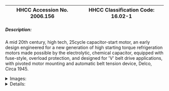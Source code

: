 | **HHCC Accession No. 2006.156** |**HHCC Classification Code:  16.02-1**|
| ----------- | ----------- |
##### Description:
A mid 20th century, high tech, 25cycle capacitor-start motor, an early design engineered for a new generation of high starting torque refrigeration motors made possible by the  electrolytic, chemical capacitor, equipped with fuse-style, overload protection, and designed for 'V' belt drive applications, with pivoted motor mounting and automatic belt tension device, Delco,  Circa 1945.


<details>
	<summary>Images:</summary>
<div class="gallery gallery-wrapper--full" contenteditable="false" data-is-empty="false" data-translation="Add images" data-columns="6">
<figure class="gallery__item"><a href="#DOMAIN_NAME#gallery/16.02-1.jpg" data-size="2221x1058"><img src="#DOMAIN_NAME#gallery/16.02-1-thumbnail.jpg" alt=""></a></figure>
<figure class="gallery__item"><a href="#DOMAIN_NAME#gallery/16.02-1a.jpg" data-size="1571x1205"><img src="#DOMAIN_NAME#gallery/16.02-1a-thumbnail.jpg" alt=""></a></figure>
<figure class="gallery__item"><a href="#DOMAIN_NAME#gallery/16.02-1b.jpg" data-size="1679x1316"><img src="#DOMAIN_NAME#gallery/16.02-1b-thumbnail.jpg" alt=""></a></figure>
</div>
</details>


<details>
	<summary>Details:</summary>

##### Group:
16.02 Electric Motors - Single Phase Capacitor Start and Capacitor Run Motors

##### Make:
Delco

##### Manufacturer:
McKinnon Industries, St. Catherines Ont.

##### Model:
M1035

##### Serial No.:
53-36

##### Size:
11 x 8 x 7'h

##### Weight:
35 lbs.

##### Circa:
1945

##### Rating:
Exhibit, education, and research quality, illustrating an early, 25 cycle capacitor start FHP induction motors, designed for electrolytic capacitor and engineered for refrigeration system operation [capacitor not included].

##### Patent Date/Number:


##### Provenance:
From York County (York Region) Ontario, once a rich agricultural hinterlands, attracting early settlement in the last years of the 18th century. Located on the north slopes of the Oak Ridges Moraine, within 20 miles of Toronto, the County would also attract early ex-urban development, to be come a wealthy market place for the emerging household and consumer technologies of the early and mid 20th century. 

This artifact was discovered in the 1950's in the used stock of T. H. Oliver, Refrigeration and Electric Sales and Service, Aurora, Ontario, an early worker in the field of agricultural, industrial and consumer technology.

##### Type and Design:
Mid 20th century, high tech, FHP, capacitor-start motor design, 
1/6th horsepower
25cycle, 110 volt, alternating current,  
heavy, steel laminated body, designed to reduce magnetic  [hysteresis] losses and reduce heat to improve electrical efficiency
High starting torque motor for reciprocating refrigeration compressor application, 
Internal, centrifugally operated switching for automatic control of starting winding 
Early design engineered for a new generation of capacitor start motors made possible by new, electrolytic, capacitor technology, 
Equipped with early fuse-style, induction overload protection, 
Designed for 'V' belt drive applications, 
Ventilated, drip-proof housing, 
Slotted base to facilitate belt adjustment and tightening  
Pivoted motor mounting,
Automatic belt tension device.

##### Construction:


##### Material:


##### Special Features:
Built for 25 cycle, 110 volt alternating current, representative of motor design used in Ontario prior to frequency standardization in the late 1940's 
With a toe crushing weight this 1/6th HP motor weighs in at 35 lbs., illustrating the  greater weight of 25 cycle rotating equipment, over 60 cycle a factor in moving to a higher cycle, in order to help reduce equipment costs.

##### Accessories:


##### Capacities:


##### Performance Characteristics:


##### Operation:


##### Control and Regulation:


##### Targeted Market Segment:


##### Consumer Acceptance:


##### Merchandising:


##### Market Price:


##### Technological Significance:
Built for 25 cycle, 110 volt alternating current, a rare example, representative of motor design used in Ontario prior to frequency standardization in the late 1940's 
1940's style, high tech, capacitor-start motor, designed for top mounted electrolytic capacitor [not included]  
Representative of a class of innovations introduced by Frigidaire, to provide automatic control of belt tension, using a simple, extension coil spring, with motor pivotally mounted on base plate. Maintaining proper belt tension, on refrigeration compressor drives was a perennial problem, due to close coupling of motor and compressor and large compressor fly wheel diameter.  
Includes an early form of overload protector, the fusetron. Socket provided fusetron not included. Over load protection was an on-going challenge through the early years in the development of unitary, fully automated refrigeration equipment, designed to operate un-attended in the home - without the attention of skilled work force. 
This type of overload operated much like a standard instant blow fuse, but calibrated to carry the high starting current characteristic of induction loads. Its disadvantage was that it was a non-recycling device, which means that the refrigeration system could be off without the homeowner knowing it. Later devices would be automatically recycling [see ID# 281].

##### Industrial Significance:
The production of FHP electric motors under the Delco name was a marker of the post W.W.II doom in Canada's appliance industry. Delco was a brand name, held by General Motors, under which auto electric components were manufactured and marketed. McKinnon Industries was a feeder plant to GM, located in St Catherines 
The development and commercial production of the capacitor-start single phase FHP motor, starting in the mid 1940's was a seminal event in the history of the HVACR field. The capacitor-start motor would come to replace the more costly and complex repulsion induction motor, RI [See Group 16.01], with one with fewer moving mechanical parts, quieter, more reliable and maintainable, typically at lower cost. By allowing for electrical switching between starting and running windings, it would facilitate external relay control, rather than internal mechanical mechanisms, as with the RI motor. It would therefore be amenable for use in hermetically sealed refrigeration systems.
Early experimentation, leading to the eventual commercial development of the FHP, capacitor start-motor, began with the work of  Steinnmetz [American engineer and inventor 1865 ' 1923], 40 years before. But commercial production had to await the development of practical capacitors of sufficient capacity, the chemical, electrolytic capacitor. Early, paper and foil style capacitors, large enough to provide the required phase shift for motor starting, where larger than the motor itself, and were subject to short operating life span [see Reference 3]
Conventional industrial practice for refrigeration systems, with compressors operating at conventional speeds, in the 1930's through 60's, saw these motors attached by 'V' belt drive to the refrigeration compressor with a compressor fly wheel about three times that of the diameter of the motor pulley. [see reference #4]. Maintaining belt alignment and tension was a constant challenge, due to close coupling of motor and compressor for space saving .

##### Socio-economic Significance:


##### Socio-cultural Significance:
Not-with-standing a major depression and two world wars the first half of the 20th century was a period of exceptional ferment in the development and popular dissemination of FHP electric motor technology. Associated with the development  were a number of driving forces, mutually supporting and interacting:
Scientifically, the theoretical ground work for development of an astonishing array of electrical and electro-magnet devices had been laid by the early years of the 20th century, through the efforts of Faraday and Steinnmetz, among many others,
Technologically, the work of Thomas Edison, among others, laid the foundation stones on which urban and rural electrification would proceed, enabling an new era in human experience, favoured with consumer goods and services, previously unimagined,     
Economically, a favourable climate for capital investment in manufacturing capacity, methods and materials emerged, part of North America's second industrial revolution, 
Socially and culturally the consumer society was born, nurtured by a pent up demand for an easier, more comfortable, pleasurable lifestyle, and the sense that 20th century electrical and electro-motive technology might be able to help.
The FHP electric motor, engineered for 110 volt, single phase house current, revolutionized life in the Canadian home. It enabled an astonishing list of appliances and labour saving devices. The revolution would take place in an astonishingly short period of time - for much of urban Canada much less than a decade. The electro-mechanical mechanization of the Canadian home was accomplished for much of urban Canada by the late 1930's. 
But the early 20th century wonders of household mechanization would be dependent , in turn, on household  'electrification'   Between them electrification and electro-mechanical mechanization changed everything. Almost over night it altered what Canadians do in the course of their day, how they live and their expectations of what their world had in store for them - in labour saving devices, devices of convenience, health and safety.
The fractional horsepower electric motor [FHP] became an ubiquitous part of the Canadian household by the mid 1930's. Cyril Veinott reported, December 1938:

'Practically every electrified home today makes use of one or more fractional horsepower motors.  This kind of motor may be used in a washing machine, refrigerator, vacuum cleaner, clock, oil burner, hair drier, room heater, sewing machine, razor, health machine, fan, air conditioner, stoker, ironed, floor waxer, or food mixer.  In industrial use, the number of useful tasks performed by fractional horsepower motors is legion.  In the United States alone, the value of fractional horsepower motors sold amounts to approximately $50,000,000 annually.' See reference #1

Similarly, more than half a decade earlier Daniel Braymer had commented on the proliferation of this mind and life changing technology for home electro-mechanization. He observed that what had made it all possible was the invention of single phase alternating current motor, in a number of subtypes, small quiet, self starting, reliable and affordable motors for the home, motors which were compatible with the rapid standardization of single phase, alternating current, electrical distribution systems then spreading across north America. See reference #2
Among the types of single phase alternating current motors which quickly populated the Canadian home were: repulsion induction [see Group 16.01] for heavy duty, high starting torque applications such as refrigeration appliances; capacitor start  [see Group 16.02] for advanced high torque applications, requiring quiet operation; split Phase  [see Group 16.04] for light duty low starting torque applications; and shaded pole [see Group 16.04] designs for small devices such electric fans.
The FHP single phase induction motor, often unobtrusive, out of sight in a dark corner, has, none-the-less, been a principle foundation stone on which Canadian, popular consumer and household technology has evolved, throughout the 20th century and into the 21st  - a driving force of profound, typically un-recognized, social, cultural and economic change  [See reference 6].
Electro-motive technology [the FHP motor], along with electric and electronic communications technology [the telephone and broadcast radio] would invade the Canadian home starting in the 1920's. Throughout the balance of the 20th century these technologies would trigger a vast, new, popular consumer culture, a 'popular technological revolution'. Yet, simply because technology has so shaped the Canadian reality, it has also shaped much profound Canadian though about the technological experience, its meaning and significance for humanity. Included among the works of Canadian writers with an international reputation are: Arthur Kroker, George Grant, Ursala Franklin, Heather Menzies, among many others [See references 7, 8, 9, and 10]. From the vantagepoint of the 21st century noted Canadian writer Jane Jacobs asks, 'Now we stand at another monumental crossroad, as agrarianism gives way to a technology-based future. How do we make this shift without losing the culture we hold dear' [See reference 11]

##### Donor:
G. Leslie Oliver, The T. H. Oliver HVACR Collection

##### HHCC Storage Location:


##### Tracking:


##### Bibliographic References:
'Fractional Horsepower Electric Motors', Cyril Veinott, McGraw Hill New York, 1948
'Rewinding Small Motors', Daniel Braymer and C.C. Roe, McGraw Hill, 1932
'Theory and Application of Capacitor-Start Induction Motors',  G. L. Oliver, Bachelor Thesis ,University of Toronto, Session 1951-52 
'Modern Refrigeration and Air Conditioning', Electric Motors, Chapter 7, Andrew Althouse and Carl Turnquist, Goodheart-Wilcox, 1960 
'A course in Electrical Engineering, Volume II, Alternating Current', Chester Dawes, McGraw Hill, 1934, Starting single Phase Induction Motors, P. 362.
'The Fractional Horsepower Motor and its Impact on Canadian Society and Culture', G. Leslie Oliver, Material History Review, Vol. 43, Journal National Museum of Science and Technology, 1996.
'Technology and the Canadian Mind, Innis/ McLuhan/Grant', Arthur Kroker, New World Perspectives, 1984.
'Technology and Empire', George Grant, Anansi, 1969,
'The Real World of Technology', Ursula Franklin, Anansi, 1993.
 'Fast Forward and Out of Control', Heather Menzies, Macmillan, 1989 
'Dark Ages Ahead', Jane Jacobs, Random House, 2004

##### Notes:


##### Related Reports:

</details>

